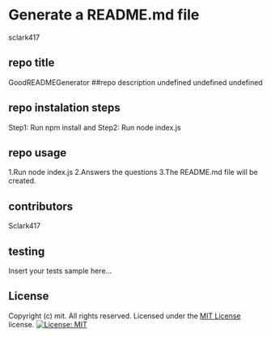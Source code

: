# Generate a README.md file 
  sclark417
## repo title
  GoodREADMEGenerator
##repo description
  undefined
  undefined
  undefined
## repo instalation steps
  Step1: Run npm install and Step2: Run node index.js
## repo usage
  1.Run node index.js 2.Answers the questions 3.The README.md file will be created. 
## contributors
  Sclark417
## testing
  Insert your tests sample here...
## License
  Copyright (c) mit. All rights reserved.
  Licensed under the [MIT License](LICENSE.txt) license.
  [![License: MIT](https://img.shields.io/badge/License-MIT-yellow.svg)](https://opensource.org/licenses/MIT)

  

